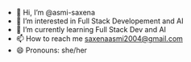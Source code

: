 - 👋 Hi, I’m @asmi-saxena
- 👀 I’m interested in Full Stack Developement and AI
- 🌱 I’m currently learning Full Stack Dev and AI
- 📫 How to reach me saxenaasmi2004@gmail.com
- 😄 Pronouns: she/her


<!---
asmi-saxena/asmi-saxena is a ✨ special ✨ repository because its `README.md` (this file) appears on your GitHub profile.
You can click the Preview link to take a look at your changes.
--->
